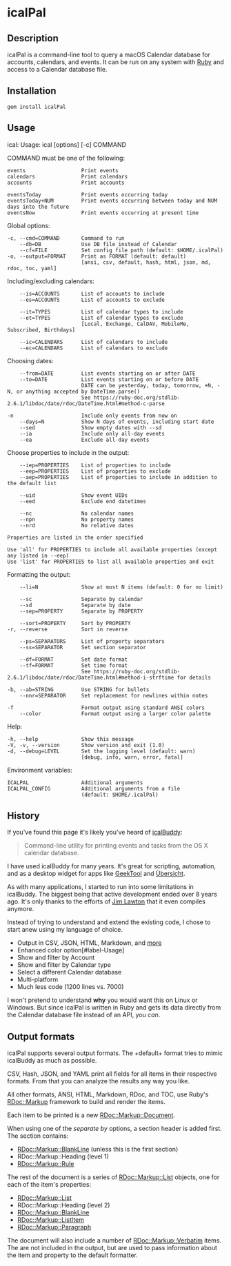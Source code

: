 # icalPal

## Description

icalPal is a command-line tool to query a macOS Calendar database for
accounts, calendars, and events.  It can be run on any system with
[Ruby](https://www.ruby-lang.org/) and access to a Calendar database
file.

## Installation

<code>gem install icalPal</code>


## Usage

ical: Usage: ical [options] [-c] COMMAND

COMMAND must be one of the following:

    events                  Print events
    calendars               Print calendars
    accounts                Print accounts

    eventsToday             Print events occurring today
    eventsToday+NUM         Print events occurring between today and NUM days into the future
    eventsNow               Print events occurring at present time

Global options:

    -c, --cmd=COMMAND       Command to run
        --db=DB             Use DB file instead of Calendar
        --cf=FILE           Set config file path (default: $HOME/.icalPal)
    -o, --output=FORMAT     Print as FORMAT (default: default)
                            [ansi, csv, default, hash, html, json, md, rdoc, toc, yaml]

Including/excluding calendars:

        --is=ACCOUNTS       List of accounts to include
        --es=ACCOUNTS       List of accounts to exclude

        --it=TYPES          List of calendar types to include
        --et=TYPES          List of calendar types to exclude
                            [Local, Exchange, CalDAV, MobileMe, Subscribed, Birthdays]

        --ic=CALENDARS      List of calendars to include
        --ec=CALENDARS      List of calendars to exclude

Choosing dates:

        --from=DATE         List events starting on or after DATE
        --to=DATE           List events starting on or before DATE
                            DATE can be yesterday, today, tomorrow, +N, -N, or anything accepted by DateTime.parse()
                            See https://ruby-doc.org/stdlib-2.6.1/libdoc/date/rdoc/DateTime.html#method-c-parse

    -n                      Include only events from now on
        --days=N            Show N days of events, including start date
        --sed               Show empty dates with --sd
        --ia                Include only all-day events
        --ea                Exclude all-day events

Choose properties to include in the output:

        --iep=PROPERTIES    List of properties to include
        --eep=PROPERTIES    List of properties to exclude
        --aep=PROPERTIES    List of properties to include in addition to the default list

        --uid               Show event UIDs
        --eed               Exclude end datetimes

        --nc                No calendar names
        --npn               No property names
        --nrd               No relative dates

    Properties are listed in the order specified

    Use 'all' for PROPERTIES to include all available properties (except any listed in --eep)
    Use 'list' for PROPERTIES to list all available properties and exit

Formatting the output:

        --li=N              Show at most N items (default: 0 for no limit)

        --sc                Separate by calendar
        --sd                Separate by date
        --sep=PROPERTY      Separate by PROPERTY

        --sort=PROPERTY     Sort by PROPERTY
    -r, --reverse           Sort in reverse

        --ps=SEPARATORS     List of property separators
        --ss=SEPARATOR      Set section separator

        --df=FORMAT         Set date format
        --tf=FORMAT         Set time format
                            See https://ruby-doc.org/stdlib-2.6.1/libdoc/date/rdoc/DateTime.html#method-i-strftime for details

    -b, --ab=STRING         Use STRING for bullets
        --nnr=SEPARATOR     Set replacement for newlines within notes

    -f                      Format output using standard ANSI colors
        --color             Format output using a larger color palette

Help:

    -h, --help              Show this message
    -V, -v, --version       Show version and exit (1.0)
    -d, --debug=LEVEL       Set the logging level (default: warn)
                            [debug, info, warn, error, fatal]

Environment variables:

    ICALPAL                 Additional arguments
    ICALPAL_CONFIG          Additional arguments from a file
                            (default: $HOME/.icalPal)


## History

If you've found this page it's likely you've heard of [icalBuddy](https://github.com/ali-rantakari/icalBuddy):

> Command-line utility for printing events and tasks from the OS X calendar database.

I have used icalBuddy for many years.  It's great for scripting,
automation, and as a desktop widget for apps like
[GeekTool](https://www.tynsoe.org/geektool/) and
[Übersicht](https://tracesof.net/uebersicht/).

As with many applications, I started to run into some limitations in
icalBuddy.  The biggest being that active development ended over 8
years ago.  It's only thanks to the efforts of [Jim
Lawton](https://github.com/jimlawton) that it even compiles anymore.

Instead of trying to understand and extend the existing code, I chose
to start anew using my language of choice.

- Output in CSV, JSON, HTML, Markdown, and [more](#label-Output+formats)
- Enhanced color option[#label-Usage]
- Show and filter by Account
- Show and filter by Calendar type
- Select a different Calendar database
- Multi-platform
- Much less code (1200 lines vs. 7000)

I won't pretend to understand **why** you would want this on Linux or
Windows.  But since icalPal is written in Ruby and gets its data
directly from the Calendar database file instead of an API, you *can*.

## Output formats

icalPal supports several output formats.  The +default+ format tries
to mimic icalBuddy as much as possible.

CSV, Hash, JSON, and YAML print all fields for all items in their
respective formats.  From that you can analyze the results any way you like.

All other formats, ANSI, HTML, Markdown, RDoc, and TOC, use Ruby's
[RDoc::Markup](https://ruby-doc.org/stdlib-2.6.10/libdoc/rdoc/rdoc/RDoc/Markup.html)
framework to build and render the items.

Each item to be printed is a new
[RDoc::Markup::Document](https://ruby-doc.org/stdlib-2.6.10/libdoc/rdoc/rdoc/RDoc/Markup/Document.html).

When using one of the <em>separate by</em> options, a section header is added first.  The section contains:

* [RDoc::Markup::BlankLine](https://ruby-doc.org/stdlib-2.6.10/libdoc/rdoc/rdoc/RDoc/Markup/BlankLine.html)
  (unless this is the first section)
* RDoc::Markup::Heading (level 1)
* [RDoc::Markup::Rule](https://ruby-doc.org/stdlib-2.6.10/libdoc/rdoc/rdoc/RDoc/Markup/Rule.html)

The rest of the document is a series of
[RDoc::Markup::List](https://ruby-doc.org/stdlib-2.6.10/libdoc/rdoc/rdoc/RDoc/Markup/List.html)
objects, one for each of the item's properties:

* [RDoc::Markup::List](https://ruby-doc.org/stdlib-2.6.10/libdoc/rdoc/rdoc/RDoc/Markup/List.html)
* RDoc::Markup::Heading (level 2)
* [RDoc::Markup::BlankLine](https://ruby-doc.org/stdlib-2.6.10/libdoc/rdoc/rdoc/RDoc/Markup/BlankLine.html)
* [RDoc::Markup::ListItem](https://ruby-doc.org/stdlib-2.6.10/libdoc/rdoc/rdoc/RDoc/Markup/ListItem.html)
* [RDoc::Markup::Paragraph](https://ruby-doc.org/stdlib-2.6.10/libdoc/rdoc/rdoc/RDoc/Markup/Paragraph.html)

The document will also include a number of
[RDoc::Markup::Verbatim](https://ruby-doc.org/stdlib-2.6.10/libdoc/rdoc/rdoc/RDoc/Markup/Verbatim.html)
items.  The are not included in the output, but are used to pass
information about the item and property to the default formatter.
